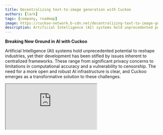 ```yaml
---
title: Decentralizing text-to-image generation with Cuckoo
authors: [lark]
tags: [company, roadmap]
image: https://cuckoo-network.b-cdn.net/decentralizing-text-to-image-gen.webp
description: Artificial Intelligence (AI) systems hold unprecedented potential to reshape industries, yet their development has been stifled by issues inherent to centralized frameworks. These range from significant privacy concerns to limitations in computational accuracy and a vulnerability to censorship.
---
```


**Breaking New Ground in AI with Cuckoo**

Artificial Intelligence (AI) systems hold unprecedented potential to reshape industries, yet their development has been stifled by issues inherent to centralized frameworks. These range from significant privacy concerns to limitations in computational accuracy and a vulnerability to censorship. The need for a more open and robust AI infrastructure is clear, and Cuckoo emerges as a transformative solution to these challenges.

<div style={{ position: "relative", paddingTop: "56.25%" }}>
  <iframe
    src="https://customer-wmy0lgubd5pjy3fx.cloudflarestream.com/d5b2ca9a50526dd1151e5126cd212dcd/iframe?poster=https%3A%2F%2Fcustomer-wmy0lgubd5pjy3fx.cloudflarestream.com%2Fd5b2ca9a50526dd1151e5126cd212dcd%2Fthumbnails%2Fthumbnail.jpg%3Ftime%3D%26height%3D600"
    loading="lazy"
    style={{
      border: "none",
      position: "absolute",
      top: 0,
      left: 0,
      height: "100%",
      width: "100%"
    }}
    allow="accelerometer; gyroscope; autoplay; encrypted-media; picture-in-picture;"
    allowFullScreen="true"
  />
</div>

### Why are we building the Cuckoo Platform?

Cuckoo represents an innovative leap forward, establishing a decentralized AI infrastructure that fosters a community-driven governance model. This approach addresses the critical aspects of safety, funding, strategic alignment, and the sustainable evolution of AI models, paving the way for a new era of decentralized intelligence.

#### Overcoming Censorship

Cuckoo enables breakthroughs in accessibility, allowing AI applications to transcend geographical limits and evade restrictive networks, thus democratizing access to cutting-edge AI technologies worldwide.

#### Prioritizing Privacy

At the heart of Cuckoo's ethos is the commitment to user privacy, achieved through advanced statistical and cryptographic methods that maintain high performance while safeguarding user data.

#### Ensuring Trust through Comprehensive Verification

Cuckoo introduces rigorous validation protocols that enhance the authenticity and reliability of results produced by AI models, regardless of their complexity or foundational nature.

### Technical Decentralization of AI with Cuckoo

#### The Cuckoo AI Ecosystem

Leveraging blockchain technology, the Cuckoo AI ecosystem distributes AI tasks across a network of Miners while Coordinators oversee the quality and relevance of the outputs. The ecosystem operates on Cuckoo Pay, a blockchain-based payment system that facilitates smooth transactions within the platform.

<img src="/img/cuckoo-ai-architecture.webp" className="rounded border-2" alt="Cuckoo Decentralized Multimodal AI Platform"/>

#### Key Components of the Cuckoo Ecosystem

- **Miners**: Entities that execute AI tasks using their computational resources.
- **App Builders (Coordinator Nodes)**: Developers who create AI applications and manage task distribution and quality control.
- **Stakers**: Participants who stake tokens to support trustworthy Miners and coordinators.
- **Staking Contract**: A smart contract where Miners and coordinators register and are voted upon by stakers.
- **Blob Storage**: A decentralized solution for storing AI task outputs.
- **Cuckoo Pay**: The payment system for all transactions within the Cuckoo ecosystem.

### Workflow

1. **Registration and Staking**: Miners and App Builders register with the staking contract and stake tokens.
2. **Task Assignment**: Coordinators assign tasks to Miners, who then execute the tasks and upload the results to Blob Storage.
3. **Validation and Payment**: Coordinators validate the results and initiate payments through Cuckoo Pay.
4. **Governance and Compliance**: The platform includes mechanisms like slashing conditions to handle non-compliance and ensure the ecosystem's integrity.

### How to get started?

For AI users, go to https://cuckoo.network/tg. Claim your free points with `/faucet` and then `/imagine <prompt>` the image you want to generate.

> \- /tip \<0x.. or @username\> \<amount\> : tip the recipient address or telegram @username
>
> \- /balance : show the balance of the current account's wallet
>
> \- /imagine \<prompt\> : generate image according to your prompt
>
> \- /faucet : claim your daily free points

<img src="https://cuckoo-network.b-cdn.net/cuckoo-telegram.webp" className="rounded border-2" alt="Cuckoo Decentralized Multimodal AI Platform"/>

For miners and AI App builders, subscribe to the following newsletter for future updates.

<iframe
src="https://cuckoonetwork.substack.com/embed"
width={480}
height={320}
style={{ border: "1px solid #EEE", background: "white" }}
frameBorder={0}
scrolling="no"
/>

### Conclusion

Cuckoo is not just a platform but a paradigm shift in how AI is developed and deployed, emphasizing decentralization, privacy, and community governance. By transforming the landscape of AI development, Cuckoo sets the stage for a more equitable and accessible technological future.

Cuckoo's open infrastructure champions an AI future that is more inclusive, secure, and efficient, promising profound impacts across various sectors and global markets.
